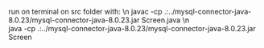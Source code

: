 run on terminal on src folder with: \n
javac -cp .:../mysql-connector-java-8.0.23/mysql-connector-java-8.0.23.jar Screen.java \n  
java -cp .:../mysql-connector-java-8.0.23/mysql-connector-java-8.0.23.jar Screen 


